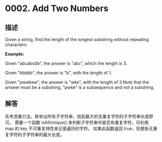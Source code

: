 # 0002. Add Two Numbers

## 描述
Given a string, find the length of the longest substring without repeating characters.

**Example:**

Given "abcabcbb", the answer is "abc", which the length is 3.

Given "bbbbb", the answer is "b", with the length of 1.

Given "pwwkew", the answer is "wke", with the length of 3.Note that the answer must be a substring, "pwke" is a subsequence and not a substring.

## 解答

先考虑暴力法，枚举出所有子字符串，找到最大的无重复字符的子字符串长度即可。
需要一个函数 IsAllUnique() 来判断子字符串中是否有重复字符，可利用 map 的 key 不可重复特性来记录遍历的字符。
如果此函数返回 true，则更新无重复字符的子字符串的最大长度。
